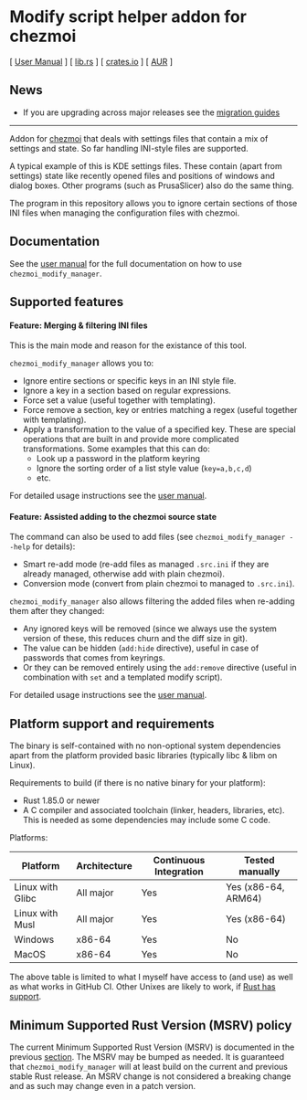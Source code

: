 # Modify script helper addon for chezmoi

[ [User Manual] ] [ [lib.rs] ] [ [crates.io] ] [ [AUR] ]


## News

* If you are upgrading across major releases see the [migration guides]

---

Addon for [chezmoi](https://www.chezmoi.io/) that deals with settings files that
contain a mix of settings and state. So far handling INI-style files are
supported.

A typical example of this is KDE settings files. These contain (apart from
settings) state like recently opened files and positions of windows and dialog
boxes. Other programs (such as PrusaSlicer) also do the same thing.

The program in this repository allows you to ignore certain sections of those
INI files when managing the configuration files with chezmoi.

## Documentation

See the [user manual] for the full documentation on how to use
`chezmoi_modify_manager`.

## Supported features

#### Feature: Merging & filtering INI files

This is the main mode and reason for the existance of this tool.

`chezmoi_modify_manager` allows you to:

* Ignore entire sections or specific keys in an INI style file.
* Ignore a key in a section based on regular expressions.
* Force set a value (useful together with templating).
* Force remove a section, key or entries matching a regex (useful together with templating).
* Apply a transformation to the value of a specified key. These are special
  operations that are built in and provide more complicated transformations.
  Some examples that this can do:
  * Look up a password in the platform keyring
  * Ignore the sorting order of a list style value (`key=a,b,c,d`)
  * etc.

For detailed usage instructions see the [user manual].

#### Feature: Assisted adding to the chezmoi source state

The command can also be used to add files (see `chezmoi_modify_manager --help` for details):

* Smart re-add mode (re-add files as managed `.src.ini` if they are already
  managed, otherwise add with plain chezmoi).
* Conversion mode (convert from plain chezmoi to managed to `.src.ini`).

`chezmoi_modify_manager` also allows filtering the added files when re-adding
them after they changed:

* Any ignored keys will be removed (since we always use the system version of
  these, this reduces churn and the diff size in git).
* The value can be hidden (`add:hide` directive), useful in case of passwords
  that comes from keyrings.
* Or they can be removed entirely using the `add:remove` directive (useful in
  combination with `set` and a templated modify script).

For detailed usage instructions see the [user manual].

## Platform support and requirements

The binary is self-contained with no non-optional system dependencies apart
from the platform provided basic libraries (typically libc & libm on Linux).

Requirements to build (if there is no native binary for your platform):

* Rust 1.85.0 or newer
* A C compiler and associated toolchain (linker, headers, libraries, etc).\
  This is needed as some dependencies may include some C code.

Platforms:

| Platform         | Architecture | Continuous Integration | Tested manually     |
|------------------|--------------|------------------------|---------------------|
| Linux with Glibc | All major    | Yes                    | Yes (x86-64, ARM64) |
| Linux with Musl  | All major    | Yes                    | Yes (x86-64)        |
| Windows          | x86-64       | Yes                    | No                  |
| MacOS            | x86-64       | Yes                    | No                  |

The above table is limited to what I myself have access to (and use) as well as
what works in GitHub CI. Other Unixes are likely to work, if
[Rust has support](https://doc.rust-lang.org/stable/rustc/platform-support.html).

## Minimum Supported Rust Version (MSRV) policy

The current Minimum Supported Rust Version (MSRV) is documented in the previous
[section](#platform-support-and-requirements). The MSRV may be bumped as needed.
It is guaranteed that `chezmoi_modify_manager` will at least build on the current
and previous stable Rust release. An MSRV change is not considered a breaking
change and as such may change even in a patch version.

[AUR]: https://aur.archlinux.org/packages/chezmoi_modify_manager
[crates.io]: https://crates.io/crates/chezmoi_modify_manager
[lib.rs]: https://lib.rs/crates/chezmoi_modify_manager
[user manual]: https://vorpalblade.github.io/chezmoi_modify_manager
[migration guides]: https://vorpalblade.github.io/chezmoi_modify_manager/migration